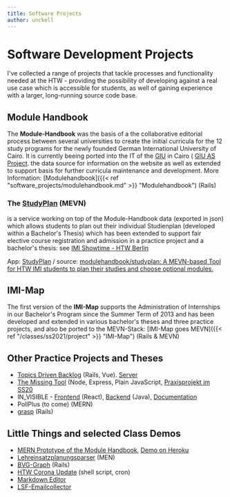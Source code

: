 ```yaml
---
title: Software Projects
author: unckell
---
```


# Software Development Projects

I've collected a range of projects that tackle processes and functionality needed
at the HTW - providing the possibility of developing against a real use case which is
accessible for students, as well of gaining experience with a larger, long-running
source code base.

## Module Handbook
The **Module-Handbook** was the basis of a the collaborative editorial process between
several universities to create the initial curricula for the 12 study programs
for the newly founded  German International University of Cairo. It is currently
 beeing ported into the IT of the [GIU](https://www.giu-uni.de/) in Cairo
( [GIU AS Project](https://www.htw-berlin.de/forschung/online-forschungskatalog/projekte/projekt/?eid=2839).
the data source for information on the website as well as extended to support
basis for further curricula maintenance and development.
More Information: [Modulehandbook]({{< ref "software_projects/modulehandbook.md" >}} "Modulehandbook") (Rails)

### The **[StudyPlan](https://github.com/htw-imi-projects/studyplan)** (MEVN)
is a service working on top of the Module-Handbook data (exported in json) which
allows students to plan out their individual Studienplan (developed within a
Bachelor's Thesis) which has been extended to support fair elective course
registration and admission in a practice project and a bachelor's thesis:
see [IMI Showtime - HTW Berlin](https://showtime.f4.htw-berlin.de/ws21/bachelor/b4-bessere-wahlpflichtkursbelegung/)

App: [StudyPlan](https://studyplan.f4.htw-berlin.de/register) / source: [modulehandbook/studyplan: A MEVN-based Tool for HTW IMI students to plan their studies and choose optional modules.](https://github.com/modulehandbook/studyplan)

## IMI-Map
The first version of the **IMI-Map** supports the Administration of Internships in
our Bachelor's Program since the Summer Term of 2013 and has been developed
and extended in various bachelor's theses and three practice projects, and also
be ported to the MEVN-Stack: [IMI-Map goes MEVN]({{< ref "/classes/ss2021/project" >}} "IMI-Map") (Rails & MEVN)

## Other Practice Projects and Theses
* [Topics Driven Backlog](https://github.com/htw-imi-projects/topics-driven-backlog) (Rails, Vue). [Server](http://backlog.f4.htw-berlin.de/)
* [The Missing Tool](https://github.com/htw-imi-projects/TheMissingTool) (Node, Express, Plain JavaScript, [Praxisprojekt im SS20](https://showtime.f4.htw-berlin.de/ss20/bachelor/b5-the-missing-tool-projekt/)
* IN_VISIBLE - [Frontend](https://github.com/project-invisible/frontend) (React), [Backend](https://github.com/project-invisible/backend) (Java), [Documentation](https://github.com/project-invisible/wiki/wiki)
* PollPlus (to come) (MERN)
* [grasp](https://github.com/htw-imi-projects/grasp) (Rails)


## Little Things and selected Class Demos
* [MERN Prototype of the Module Handbook](https://github.com/htw-imi-wtat1/module-handbook), [Demo on Heroku](https://wtat1-module-handbook.herokuapp.com/)
* [Lehreinsatzplanungsparser](https://github.com/bkleinen/lehreinsatzplanungsparser) (MEN)
* [BVG-Graph](https://github.com/bkleinen/bvg-graph) (Rails)
* [HTW Corona Update](https://github.com/htw-corona-update/htw-corona-update) (shell script, cron)
* [Markdown Editor](/markdown-editor/markdown-editor.html)
* [LSF-Emailcollector](/misc/lsf)

